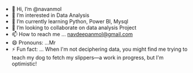 - 👋 Hi, I’m @navanmol
- 👀 I’m interested in Data Analysis 
- 🌱 I’m currently learning Python, Power BI, Mysql
- 💞️ I’m looking to collaborate on  data analysis Project
- 📫 How to reach me ... navdeepanmol@gmail.com
- 😄 Pronouns: ...Mr
- ⚡ Fun fact: ... When I'm not deciphering data, you might find me trying to teach my dog to fetch my slippers—a work in progress, but I'm optimistic!

<!---
navanmol/navanmol is a ✨ special ✨ repository because its `README.md` (this file) appears on your GitHub profile.
You can click the Preview link to take a look at your changes.
--->
